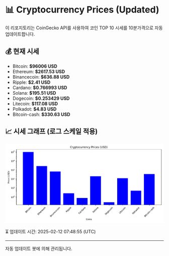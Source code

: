 
# 📊 Cryptocurrency Prices (Updated)

이 리포지토리는 CoinGecko API를 사용하여 코인 TOP 10 시세를 10분가격으로 자동 업데이트합니다.

## 💰 현재 시세
- Bitcoin: **$96006 USD**
- Ethereum: **$2617.53 USD**
- Binancecoin: **$636.88 USD**
- Ripple: **$2.41 USD**
- Cardano: **$0.766993 USD**
- Solana: **$195.51 USD**
- Dogecoin: **$0.253429 USD**
- Litecoin: **$117.08 USD**
- Polkadot: **$4.83 USD**
- Bitcoin-cash: **$330.63 USD**

## 📈 시세 그래프 (로그 스케일 적용)
![Crypto Prices](crypto_prices.png)

⏳ 업데이트 시간: 2025-02-12 07:48:55 (UTC)

---
자동 업데이트 봇에 의해 관리됩니다.

